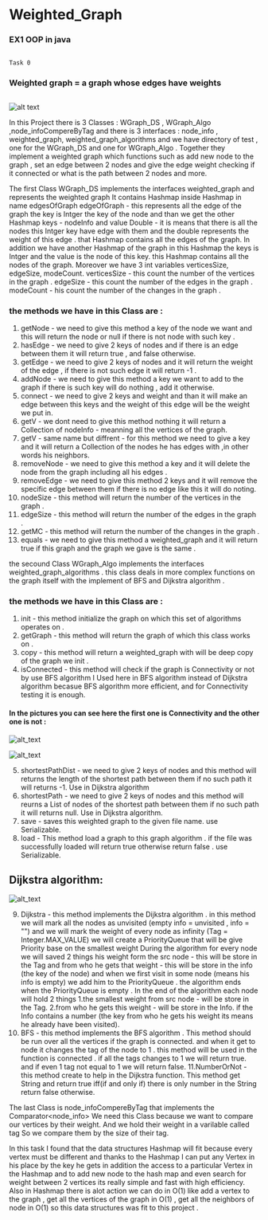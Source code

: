# Weighted_Graph
### EX1 OOP in java

	                                                                                                                                                                     Task 0	

### Weighted graph = a graph whose edges have weights

##
![alt text](http://www.mathcs.emory.edu/~cheung/Courses/171/Syllabus/11-Graph/FIGS/Dijkstra/weight01.gif)

In this Project there is 3 Classes : WGraph_DS , WGraph_Algo ,node_infoCompereByTag and there is 3 interfaces : node_info , weighted_graph, weighted_graph_algorithms and we have directory of test , one for the WGraph_DS and one for WGraph_Algo .
Together they implement a weighted graph which functions such as add new node to the graph , set an edge between 2 nodes and give the edge weight checking if it connected or what is the path between 2 nodes and more.

The first Class WGraph_DS implements the interfaces weighted_graph and represents the weighted graph It contains Hashmap inside Hashmap in name edgesOfGraph 
edgeOfGraph - this represents all the edge of the graph the key is Intger the key of the node 
and than we get the other Hashmap keys - nodeInfo and value Double - it is means that there is all the nodes this Intger key have edge with them 
and the double represents the weight of this edge . that Hashmap contains all the edges of the graph.
In addition we have another Hashmap of the graph in this Hashmap the keys is Intger and the value is the node of this key.
this Hashmap contains all the nodes of the graph.
Moreover we have 3 int variables verticesSize, edgeSize, modeCount.
verticesSize - this count the number of the vertices in the graph . 
edgeSize - this count the number of the edges in the graph .
modeCount - his count the number of the changes in the graph .

### the methods we have in this Class are :
1. getNode - we need to give this method a key of the node we want and this will return the node or null if there is not node with such key .
2. hasEdge - we need to give 2 keys of nodes and if there is an edge between them it will return true , and false otherwise. 
3. getEdge - we need to give 2 keys of nodes and it will return the weight of the edge , if there is not such edge it will return -1 . 
4. addNode - we need to give this method a key we want to add to the graph if there is such key will do nothing , add it otherwise.
5. connect - we need to give 2 keys and weight and than it will make an edge between this keys and the weight of this edge will be the weight we put in.
6. getV -  we dont need to give this method nothing it will return a Collection of nodeInfo - meanning all the vertices of the graph.
7. getV - same name but diffrent - for this method we need to give a key and it will return a Collection of the nodes he has edges with ,in other words his neighbors.
8. removeNode - we need to give this method a key and it will delete the node from the graph including all his edges . 
9. removeEdge - we need to give this method 2 keys and it will remove the specific edge between them if there is no edge like this it will do noting.
10. nodeSize - this method will return the number of the vertices in the graph .
11. edgeSize - this method will return the number of the edges in the graph .
12. getMC - this method will return the number of the changes in the graph .
13. equals - we need to give this method a weighted_graph and it will return true if this graph and the graph we gave is the same . 




the secound Class WGraph_Algo implements the interfaces weighted_graph_algorithms . 
this class deals in more complex functions on the graph itself with the implement of BFS and Dijkstra algorithm .



### the methods we have in this Class are :
1. init - this method initialize the graph on which this set of algorithms operates on .
2. getGraph - this method will return the graph of which this class works on . 
3. copy - this method will return a weighted_graph with will be deep copy of the graph we init .
4. isConnected - this method will check if the graph is Connectivity or not by use BFS algorithm
I Used here in BFS algorithm instead of Dijkstra algorithm becasue BFS algorithm more efficient, and for Connectivity testing it is enough.





#### In the pictures you can see here the first one is Connectivity and the other one is not :




![alt_text](https://www.tutorialspoint.com/graph_theory/images/cut_set_of_a_graph.jpg)






![alt_text](https://www.tutorialspoint.com/graph_theory/images/removing_cut_set.jpg)








5. shortestPathDist - we need to give 2 keys of nodes and this method will returns the length of the shortest path between them 
if no such path it will returns -1. Use in Dijkstra algorithm
6. shortestPath - we need to give 2 keys of nodes and this method will reurns a List of nodes of the shortest path between them
if no such path it will returns null. Use in Dijkstra algorithm.
7. save - saves this weighted graph to the given file name. use Serializable.
8. load - This method load a graph to this graph algorithm . if the file was successfully loaded will return true otherwise return false . use Serializable.


## Dijkstra algorithm:






![alt_text](https://upload.wikimedia.org/wikipedia/commons/5/57/Dijkstra_Animation.gif)










9. Dijkstra - this method implements the Dijkstra algorithm .
in this method we will mark all the nodes as unvisited (empty info = unvisited , info = "")
and we will mark the weight of every node as infinity (Tag = Integer.MAX_VALUE)
we will create a PriorityQueue that will be give Priority base on the smallest weight
During the algorithm for every node we will saved 2 things
his weight form the src node - this will be store in the Tag
and from who he gets that weight - this will be store in the info (the key of the node)
and when we first visit in some node (means his info is empty)
we add him to the PriorityQueue .
the algorithm ends when the PriorityQueue is empty .
In the end of the algorithm each node will hold 2 things
1.the smallest weight from src node - will be store in the Tag.
2.from who he gets this weight - will be store in the Info.
if the Info contains a number (the key from who he gets his weight its means he already have been visited).
10. BFS - this method implements the BFS algorithm . 
This method should be run over all the vertices if the graph is connected.
and when it get to node it changes the tag of the node to 1 .
this method will be used in the function is connected .
if all the tags changes to 1 we will return true.
and if even 1 tag not equal to 1 we will return false.
11.NumberOrNot - this method create to help in the Dijkstra function.
This method get String and return true iff(if and only if) there is only number in the String return false otherwise.



The last Class is node_infoCompereByTag that implements the Comparator<node_info> 
We need this Class because we want to compare our vertices by their weight. And we hold their weight in a varilable called tag
So we compare them by the size of their tag.



In this task I found that the data structures Hashmap will fit because every vertex must be different and thanks to the Hashmap 
I can put any Vertex in his place by the key he gets in addition the access to a particular Vertex in the Hashmap 
and to add new node to the hash map and even search for weight between 2 vertices its really simple and fast with high efficiency.  
Also in Hashmap there is alot action we can do in O(1) like add a vertex to the graph , get all the vertices of the graph in O(1) , get all the neighbors of node in O(1) so this data structures was fit to this project . 

